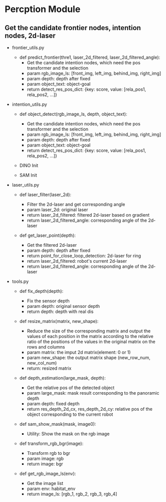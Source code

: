# Percption Module
## Get the candidate frontier nodes, intention nodes, 2d-laser

* frontier_utils.py
    * def predict_frontier(thre1, laser_2d_filtered, laser_2d_filtered_angle):
        * Get the candidate intention nodes, which need the pos transformer and the selection
        * param rgb_image_ls: [front_img, left_img, behind_img, right_img]
        * param depth: depth after fixed
        * param object_text: object-goal
        * return detect_res_pos_dict: {key: score, value: [rela_pos1, rela_pos2, ...]}
    <!-- * Input:  Gradient threshold for detection, laser_2d_filtered, laser_2d_filtered_angle
    * Output: candidate frontier ndoes -->

* intention_utils.py
    * def object_detect(rgb_image_ls, depth, object_text):
        * Get the candidate intention nodes, which need the pos transformer and the selection
        * param rgb_image_ls: [front_img, left_img, behind_img, right_img]
        * param depth: depth after fixed
        * param object_text: object-goal
        * return detect_res_pos_dict: {key: score, value: [rela_pos1, rela_pos2, ...]}

    * DINO Init
    * SAM Init

* laser_utils.py
    * def laser_filter(laser_2d):
        * Filter the 2d-laser and get corresponding angle
        * param laser_2d: original laser
        * return laser_2d_filtered:  filtered 2d-laser based on gradient 
        * return laser_2d_filtered_angle: corresponding angle of the 2d-laser

    * def get_laser_point(depth):
        * Get the filtered 2d-laser
        * param depth: depth after fixed
        * return point_for_close_loop_detection: 2d-laser for ring
        * return laser_2d_filtered:  robot's current 2d-laser
        * return laser_2d_filtered_angle: corresponding angle of the 2d-laser

* tools.py
    * def fix_depth(depth):
        * Fix the sensor depth
        * param depth: original sensor depth
        * return depth: depth with real dis
    
    * def resize_matrix(matrix, new_shape):
        * Reduce the size of the corresponding matrix and output the values of each position in the matrix according to the relative ratio of the positions of the values in the original matrix on the rows and columns
        * param matrix: the imput 2d matrix(element: 0 or 1)
        * param new_shape: the output matrix shape (new_row_num, new_col_num)
        * return: resized matrix

    * def depth_estimation(large_mask, depth):
        * Get the relative pos of the detected object
        * param large_mask: mask result corresponding to the panoramic depth
        * param depth: fixed depth
        * return res_depth_2d_cx, res_depth_2d_cy: relative pos of the object corresponding to the current robot

    * def sam_show_mask(mask, image0):
        * Utility: Show the mask on the rgb image

    * def transform_rgb_bgr(image):
        * Transform rgb to bgr
        * param image: rgb
        * return image: bgr

    * def get_rgb_image_ls(env):
        * Get the image list
        * param env: habitat_env
        * return image_ls: [rgb_1, rgb_2, rgb_3, rgb_4]